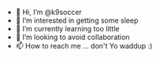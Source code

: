 - 👋 Hi, I’m @k9soccer
- 👀 I’m interested in getting some sleep
- 🌱 I’m currently learning too little
- 💞️ I’m looking to avoid collaboration
- 📫 How to reach me ... don't
Yo waddup :)
